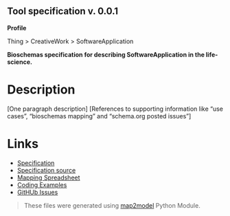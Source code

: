 ## Tool specification v. 0.0.1 

**Profile** 

Thing > CreativeWork > SoftwareApplication

**Bioschemas specification for describing SoftwareApplication in the life-science.** 

# Description 
[One paragraph description]
[References to supporting information like “use cases”, “bioschemas mapping” and “schema.org posted issues”]
 
# Links 
- [Specification](https://bioschemas.org/bsc_specs/Tool/specification/)
- [Specification source](specification.html)
- [Mapping Spreadsheet](https://docs.google.com/spreadsheets/d/1D0aQl-Ocp8Fi7a-drKV1Faed6tYUgGwzEM8xypa8S2Y/edit?usp=drivesdk)
- [Coding Examples](https://github.com/BioSchemas/specifications/tree/master/Tool/examples)
- [GitHUb Issues](https://github.com/BioSchemas/bioschemas/labels/type%3A%20Tool)
> These files were generated using [map2model](https://github.com/BioSchemas/map2model) Python Module.